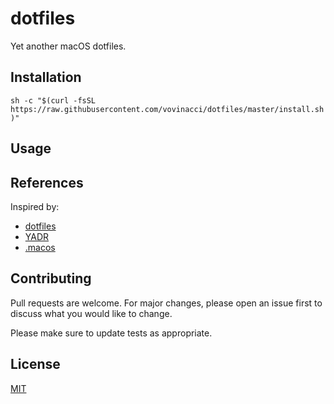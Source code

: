 # dotfiles

Yet another macOS dotfiles.

## Installation

`sh -c "$(curl -fsSL https://raw.githubusercontent.com/vovinacci/dotfiles/master/install.sh)"`

## Usage

## References

Inspired by:

- [dotfiles](https://dotfiles.github.io/)
- [YADR](https://github.com/skwp/dotfiles)
- [.macos](https://github.com/mathiasbynens/dotfiles/blob/master/.macos)

## Contributing

Pull requests are welcome. For major changes, please open an issue first to discuss what you would like to change.

Please make sure to update tests as appropriate.

## License

[MIT](https://choosealicense.com/licenses/mit/)
